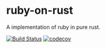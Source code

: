 # ruby-on-rust

A implementation of ruby in pure rust.

[![Build Status](https://travis-ci.org/ruby-on-rust/ruby-on-rust.svg?branch=dev)](https://travis-ci.org/ruby-on-rust/ruby-on-rust)
[![codecov](https://codecov.io/gh/ruby-on-rust/ruby-on-rust/branch/dev/graph/badge.svg)](https://codecov.io/gh/ruby-on-rust/ruby-on-rust)
